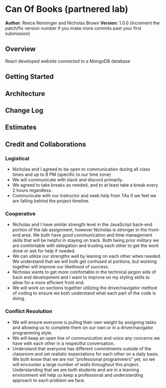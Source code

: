 # Can Of Books (partnered lab)

**Author**: Reece Renninger and Nicholas Brown
**Version**: 1.0.0 (increment the patch/fix version number if you make more commits past your first submission)

## Overview

React developed website connected to a MongoDB database
<!-- Provide a high level overview of what this application is and why you are building it, beyond the fact that it's an assignment for this class. (i.e. What's your problem domain?) -->

## Getting Started
<!-- What are the steps that a user must take in order to build this app on their own machine and get it running? -->

## Architecture
<!-- Provide a detailed description of the application design. What technologies (languages, libraries, etc) you're using, and any other relevant design information. -->

## Change Log
<!-- Use this area to document the iterative changes made to your application as each feature is successfully implemented. Use time stamps. Here's an example:

01-01-2001 4:59pm - Application now has a fully-functional express server, with a GET route for the location resource. -->

## Estimates
<!-- See below -->

## Credit and Collaborations

### Logistical

- Nicholas and I agreed to be open to communication during all class times and up to 8 PM (specific to our time zone)
- We will communicate with slack and discord primarily.
- We agreed to take breaks as needed, and to at least take a break every 2 hours regardless.
- Communicate with our instructor and seek help from TAs if we feel we are falling behind the project timeline.

### Cooperative

- Nicholas and I have similar strength level in the JavaScript back-end portion of the lab assignment, however Nicholas is stronger in the front-end area.  We both have good communication and time management skills that will be helpful in staying on track.  Both being prior military we are comfortable with delegation and trusting each other to get the work done or ask for help if needed.
- We can utilize our strengths well by leaning on each other when needed.  We understand that we will both get confused at portions, but working together will improve our likelihood of success.  
- Nicholas wants to get more comfortable in the technical jargon side of back end development and I want to improve on my styling skills to allow for a more efficient front end.
- We will work on sections together utilizing the driver/navigator method of coding to ensure we both understand what each part of the code is doing.

### Conflict Resolution

- We will ensure everyone is pulling their own weight by assigning tasks and allowing us to complete them on our own or in a driver/navigator programming style.
- We will keep an open line of communication and voice any concerns we have with each other in a respectful conversation.
- Understand that everyone has different commitments outside of the classroom and set realistic expectations for each other on a daily basis.  We both know that we are not "professional programmers" yet, so we will encounter a large number of walls throughout this project. Understanding that we are both students and are in a learning environment will help us keep a professional and understanding approach to each problem we face.
